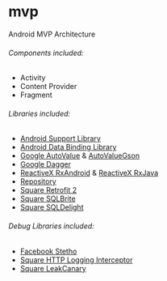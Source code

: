 # mvp
Android MVP Architecture

###### Components included:

* Activity
* Content Provider
* Fragment

###### Libraries included:

* [Android Support Library](https://developer.android.com/topic/libraries/support-library/index.html)
* [Android Data Binding Library](https://developer.android.com/topic/libraries/data-binding/index.html)
* [Google AutoValue](https://github.com/google/auto/blob/master/value/userguide/index.md) & [AutoValueGson](https://github.com/rharter/auto-value-gson)
* [Google Dagger](https://google.github.io/dagger/)
* [ReactiveX RxAndroid](https://github.com/ReactiveX/RxAndroid) & [ReactiveX RxJava](https://github.com/ReactiveX/RxJava)
* [Repository](https://github.com/fabiolee/repository)
* [Square Retrofit 2](http://square.github.io/retrofit/)
* [Square SQLBrite](https://github.com/square/sqlbrite/)
* [Square SQLDelight](https://github.com/square/sqldelight/)

###### Debug Libraries included:

* [Facebook Stetho](http://facebook.github.io/stetho/)
* [Square HTTP Logging Interceptor](https://github.com/square/okhttp/tree/master/okhttp-logging-interceptor)
* [Square LeakCanary](https://github.com/square/leakcanary/)